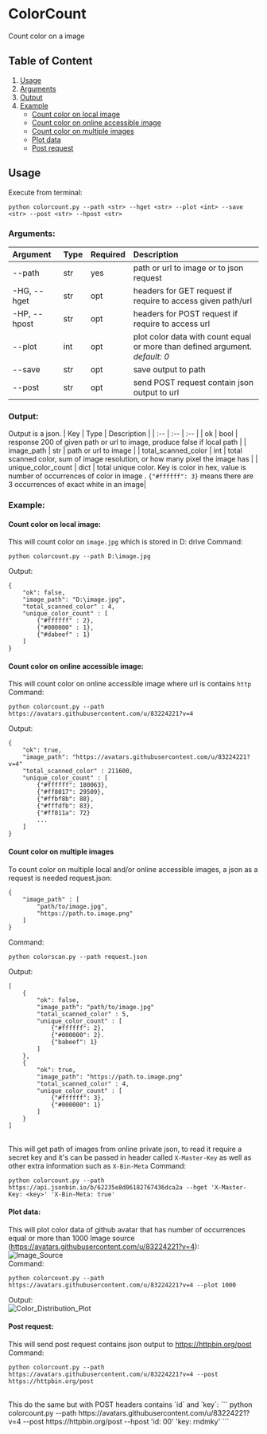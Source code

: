 # ColorCount
Count color on a image

## Table of Content
1. [Usage](#Usage)
2. [Arguments](#Arguments)
3. [Output](#Output)
4. [Example](#Example)
    - [Count color on local image](#Count-color-on-local-image)
    - [Count color on online accessible image](#Count-color-on-online-accessible-image)
    - [Count color on multiple images](#Count-color-on-multiple-images)
    - [Plot data](#Plot-data)
    - [Post request](#Post-request)

## Usage
Execute from terminal:
```
python colorcount.py --path <str> --hget <str> --plot <int> --save <str> --post <str> --hpost <str>
```
### Arguments:
| Argument | Type | Required | Description |
| :--      | :--  | :--      |:--          |
| --path   | str  | yes | path or url to image or to json request |
| -HG, --hget |str| opt | headers for GET request if require to access given path/url |
| -HP, --hpost|str| opt | headers for POST request if require to access url |
| --plot   | int  | opt | plot color data with count equal or more than defined argument. _default: 0_ |
| --save   | str  | opt | save output to path |
| --post   | str  | opt | send POST request contain json output to url |

### Output:
Output is a json.
| Key                 | Type | Description |
| :--                 | :--  | :--         |
| ok                  | bool | response 200 of given path or url to image, produce false if local path |
| image_path          | str  | path or url to image |
| total_scanned_color | int  | total scanned color, sum of image resolution, or how many pixel the image has |
| unique_color_count  | dict | total unique color. Key is color in hex, value is number of occurrences of color in image . `{"#ffffff": 3}` means there are 3 occurrences of exact white in an image|

### Example:
#### Count color on local image:
This will count color on `image.jpg` which is stored in D: drive
Command:
```
python colorcount.py --path D:\image.jpg
```
Output:
```
{
    "ok": false,
    "image_path": "D:\image.jpg",
    "total_scanned_color" : 4,
    "unique_color_count" : [
        {"#ffffff" : 2},
        {"#000000" : 1},
        {"#dabeef" : 1}
    ]
}
```

#### Count color on online accessible image:
This will count color on online accessible image where url is contains `http`
Command:
```
python colorcount.py --path https://avatars.githubusercontent.com/u/83224221?v=4
```
Output:
```
{
    "ok": true,
    "image_path": "https://avatars.githubusercontent.com/u/83224221?v=4"
    "total_scanned_color" : 211600,
    "unique_color_count" : [
        {"#ffffff": 180063},
        {"#ff8017": 29509},
        {"#ffbf8b": 88},
        {"#fffdfb": 83},
        {"#ff811a": 72}
        ...
    ]
}
```

#### Count color on multiple images
To count color on multiple local and/or online accessible images, a json as a request is needed
request.json:
```
{
    "image_path" : [
        "path/to/image.jpg",
        "https://path.to.image.png"
    ]
}
```
Command:
```
python colorscan.py --path request.json
```
Output:
```
[
    {
        "ok": false,
        "image_path": "path/to/image.jpg"
        "total_scanned_color" : 5,
        "unique_color_count" : [
            {"#ffffff": 2},
            {"#000000": 2}.
            {"babeef": 1}
        ]
    },
    {
        "ok": true,
        "image_path": "https://path.to.image.png"
        "total_scanned_color" : 4,
        "unique_color_count" : [
            {"#ffffff": 3},
            {"#000000": 1}
        ]
    }
]
```

<br />This will get path of images from online private json, to read it require a secret key and it's can be passed in header called `X-Master-Key` as well as other extra information such as `X-Bin-Meta`
Command:
```
python colorcount.py --path https://api.jsonbin.io/b/62235e8d06182767436dca2a --hget 'X-Master-Key: <key>' 'X-Bin-Meta: true'
```

#### Plot data:
This will plot color data of github avatar that has number of occurrences equal or more than 1000
Image source (https://avatars.githubusercontent.com/u/83224221?v=4):<br />
![Image_Source](https://avatars.githubusercontent.com/u/83224221?v=4)<br />
Command:
```
python colorcount.py --path https://avatars.githubusercontent.com/u/83224221?v=4 --plot 1000
```
Output:<br />
![Color_Distribution_Plot](https://user-images.githubusercontent.com/83224221/156562301-639a35ef-e7c9-444e-bea1-9453ab0feee5.png)

#### Post request:
This will send post request contains json output to https://httpbin.org/post
Command:
```
python colorcount.py --path https://avatars.githubusercontent.com/u/83224221?v=4 --post https://httpbin.org/post
```
<br />
This do the same but with POST headers contains `id` and `key`:
```
python colorcount.py --path https://avatars.githubusercontent.com/u/83224221?v=4 --post https://httpbin.org/post --hpost 'id: 00' 'key: rndmky'
```
